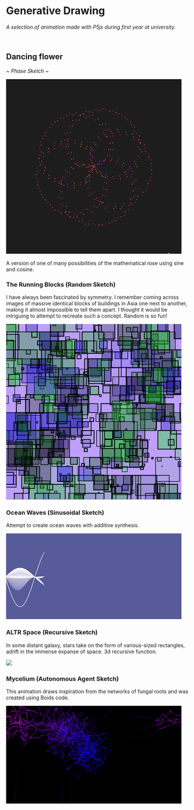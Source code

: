 <h1> Generative Drawing </h1> 

<p><em> A selection of animation made with P5js during first year at university. </em></p>
<br>

<h2> Dancing flower </h2>
<p><em> ~ Phase Sketch ~ </em></p>

<img src="https://github.com/gpols/Generative-Drawing/blob/0188bf397111e9d827821e76ec5427039312cf03/phase_sketch.gif">
<p> A version of one of many possibilities of the mathematical rose using sine and cosine.</p>


### The Running Blocks (Random Sketch)
I have always been fascinated by symmetry. 
I remember coming across images of massive identical blocks of buildings in Asia one next to another, 
making it almost impossible to tell them apart. I thought it would be intriguing to attempt to recreate such a concept.
Random is so fun!

![](https://github.com/gpols/Generative-Drawing/blob/e8fc57195786fade6053f0f43d8e5637368b3c89/images%3Agifs/random.gif)

### Ocean Waves (Sinusoidal Sketch)
Attempt to create ocean waves with additive synthesis.

![](https://github.com/gpols/Generative-Drawing/blob/f0bf349e9b138afe903077c842232f6aab938417/images%3Agifs/sinusoidal.gif)

### ALTR Space (Recursive Sketch)
In some distant galaxy, stars take on the form of various-sized rectangles, adrift in the immense expanse of space.
3d recursive function.

![]([https://github.com/gpols/Generative-Drawing/blob/ccbbce6839d65c2d339fdff6b978ad61bc45fca3/images%3Agifs/recursive.png](https://github.com/gpols/Generative-Drawing/blob/128e28c7dbc52a1fc63ae78a566b2206ef4ff374/images%3Agifs/recursive.png))

### Mycelium (Autonomous Agent Sketch)
This animation draws inspiration from the networks of fungal roots and was created using Boids code.

![](https://github.com/gpols/Generative-Drawing/blob/c2b3749efb330332f6d6a434f6948953d7177ef2/images%3Agifs/autonomous_agent_gif.gif)










